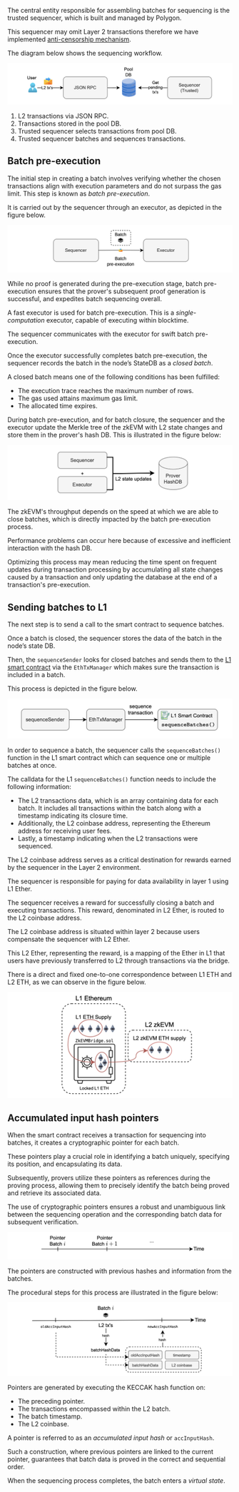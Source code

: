 The central entity responsible for assembling batches for sequencing is the trusted sequencer, which is built and managed by Polygon.

This sequencer may omit Layer 2 transactions therefore we have implemented [anti-censorship mechanism](https://docs.polygon.technology/zkEVM/architecture/protocol/malfunction-resistance/sequencer-resistance/).

The diagram below shows the sequencing workflow.

![Figure: ](../../../img/zkEVM/sqb-l2-txs-seq-batches.png)

1. L2 transactions via JSON RPC.
2. Transactions stored in the pool DB.
3. Trusted sequencer selects transactions from pool DB.
4. Trusted sequencer batches and sequences transactions.

## Batch pre-execution

The initial step in creating a batch involves verifying whether the chosen transactions align with execution parameters and do not surpass the gas limit. This step is known as _batch pre-execution_.

It is carried out by the sequencer through an executor, as depicted in the figure below.

![Figure: Pre-execution](../../../img/zkEVM/sqb-batch-preexecution.png)

While no proof is generated during the pre-execution stage, batch pre-execution ensures that the prover's subsequent proof generation is successful, and expedites batch sequencing overall.

A fast executor is used for batch pre-execution. This is a _single-computation_ executor, capable of executing within blocktime.

The sequencer communicates with the executor for swift batch pre-execution.

Once the executor successfully completes batch pre-execution, the sequencer records the batch in the node’s StateDB as a _closed batch_.

A closed batch means one of the following conditions has been fulfilled:

- The execution trace reaches the maximum number of rows. 
- The gas used attains maximum gas limit. 
- The allocated time expires.

During batch pre-execution, and for batch closure, the sequencer and the executor update the Merkle tree of the zkEVM with L2 state changes and store them in the prover's hash DB. This is illustrated in the figure below:

![Figure: Update L2 state](../../../img/zkEVM/sqb-l2-state-update-01.png)

The zkEVM's throughput depends on the speed at which we are able to close batches, which is directly impacted by the batch pre-execution process.

Performance problems can occur here because of excessive and inefficient interaction with the hash DB.


Optimizing this process may mean reducing the time spent on frequent updates during transaction processing by accumulating all state changes caused by a transaction and only updating the database at the end of a transaction's pre-execution.

## Sending batches to L1

The next step is to send a call to the smart contract to sequence batches.

Once a batch is closed, the sequencer stores the data of the batch in the node’s state DB.

Then, the $\texttt{sequenceSender}$ looks for closed batches and sends them to the [L1 smart contract](https://github.com/0xPolygonHermez/zkevm-contracts/blob/main/contracts/PolygonZkEVM.sol) via the $\texttt{EthTxManager}$ which makes sure the transaction is included in a batch.

This process is depicted in the figure below.

![Figure: Sequence sender and ETH Tx Manager](../../../img/zkEVM/sqb-seq-sender-tx-manager.png)

In order to sequence a batch, the sequencer calls the $\texttt{sequenceBatches()}$ function in the L1 smart contract which can sequence one or multiple batches at once.

The calldata for the L1 $\texttt{sequenceBatches()}$​ function needs to include the following information:

- The L2 transactions data, which is an array containing data for each batch. It includes all transactions within the batch along with a timestamp indicating its closure time. 
- Additionally, the L2 coinbase address, representing the Ethereum address for receiving user fees.
- Lastly, a timestamp indicating when the L2 transactions were sequenced.

The L2 coinbase address serves as a critical destination for rewards earned by the sequencer in the Layer 2 environment.

The sequencer is responsible for paying for data availability in layer 1 using L1 Ether.

The sequencer receives a reward for successfully closing a batch and executing transactions. This reward, denominated in L2 Ether, is routed to the L2 coinbase address.

The L2 coinbase address is situated within layer 2 because users compensate the sequencer with L2 Ether. 

This L2 Ether, representing the reward, is a mapping of the Ether in L1 that users have previously transferred to L2 through transactions via the bridge.

There is a direct and fixed one-to-one correspondence between L1 ETH and L2 ETH, as we can observe in the figure below.

![Figure: L1 ETH and L2 ETH equivalence](../../../img/zkEVM/sqb-l1-and-l2-eth-equiv.png)

## Accumulated input hash pointers

When the smart contract receives a transaction for sequencing into batches, it creates a cryptographic pointer for each batch.

These pointers play a crucial role in identifying a batch uniquely, specifying its position, and encapsulating its data.

Subsequently, provers utilize these pointers as references during the proving process, allowing them to precisely identify the batch being proved and retrieve its associated data.

The use of cryptographic pointers ensures a robust and unambiguous link between the sequencing operation and the corresponding batch data for subsequent verification.

![Figure: Sequence of batches - ... timeline](../../../img/zkEVM/sqb-batches-timeline.png)

The pointers are constructed with previous hashes and information from the batches.

The procedural steps for this process are illustrated in the figure below:

![Figure: Stringing together batch hash data](../../../img/zkEVM/sqb-stringing-batches-together.png)

Pointers are generated by executing the KECCAK hash function on:

- The preceding pointer.
- The transactions encompassed within the L2 batch.
- The batch timestamp. 
- The L2 coinbase.

A pointer is referred to as an *accumulated input hash* or $\texttt{accInputHash}$.

Such a construction, where previous pointers are linked to the current pointer, guarantees that batch data is proved in the correct and sequential order.

When the sequencing process completes, the batch enters a _virtual state_.
